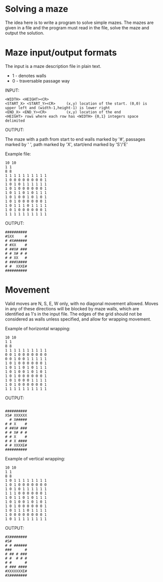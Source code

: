 Solving a maze
==============
The idea here is to write a program to solve simple mazes. The mazes are given in 
a file and the program must read in the file, solve the maze and output the solution.


Maze input/output formats
=========================

The input is a maze description file in plain text.  
* 1 - denotes walls
* 0 - traversable passage way

INPUT:
```
<WIDTH> <HEIGHT><CR>
<START_X> <START_Y><CR>		(x,y) location of the start. (0,0) is upper left and (width-1,height-1) is lower right
<END_X> <END_Y><CR>		    (x,y) location of the end
<HEIGHT> rows where each row has <WIDTH> {0,1} integers space delimited
```

OUTPUT:

The maze with a path from start to end
walls marked by '#', passages marked by ' ', path marked by 'X', start/end marked by 'S'/'E'

Example file:
```
10 10
1 1
8 8
1 1 1 1 1 1 1 1 1 1
1 0 0 0 0 0 0 0 0 1
1 0 1 0 1 1 1 1 1 1
1 0 1 0 0 0 0 0 0 1
1 0 1 1 0 1 0 1 1 1
1 0 1 0 0 1 0 1 0 1
1 0 1 0 0 0 0 0 0 1
1 0 1 1 1 0 1 1 1 1
1 0 1 0 0 0 0 0 0 1
1 1 1 1 1 1 1 1 1 1
```

OUTPUT:
```
##########
#SXX     #
# #X######
# #XX    #
# ##X# ###
# # X# # #
# # XX   #
# ###X####
# #  XXXE#
##########
```


Movement
========
Valid moves are N, S, E, W only, with no diagonal movement allowed. Moves in any of these directions will be blocked by maze walls, which are
identified as 1's in the input file. The edges of the grid should not be considered as walls unless specified, and allow for wrapping movement.

Example of horizontal wrapping:
```
10 10
1 1
8 8
1 1 1 1 1 1 1 1 1 1 
0 0 1 0 0 0 0 0 0 0 
0 0 1 0 0 1 1 1 1 1 
1 0 1 0 0 0 0 0 0 1 
1 0 1 1 0 1 0 1 1 1 
1 0 1 0 0 1 0 1 0 1 
1 0 1 0 0 0 0 0 0 1 
1 0 1 0 0 0 1 1 1 1 
1 0 1 0 0 0 0 0 0 1 
1 1 1 1 1 1 1 1 1 1 
```
OUTPUT:
```

##########
XS# XXXXXX
  # X#####
# # X    #
# ##X# ###
# # X# # #
# # X    #
# # X ####
# # XXXXE#
##########
```

Example of vertical wrapping:
```
10 10
1 1
8 8
1 0 1 1 1 1 1 1 1 1 
1 0 1 0 0 0 0 0 0 0 
1 0 1 0 1 1 1 1 1 1 
1 1 1 0 0 0 0 0 0 1 
1 0 1 1 0 1 0 1 1 1 
1 0 1 0 0 1 0 1 0 1 
1 0 1 0 0 0 0 0 0 1 
1 0 1 1 1 0 1 1 1 1 
1 0 0 0 0 0 0 0 0 1 
1 0 1 1 1 1 1 1 1 1 
```
OUTPUT:
```
#X########
#S#       
# # ######
###      #
# ## # ###
# #  # # #
# #      #
# ### ####
#XXXXXXXE#
#X########
```